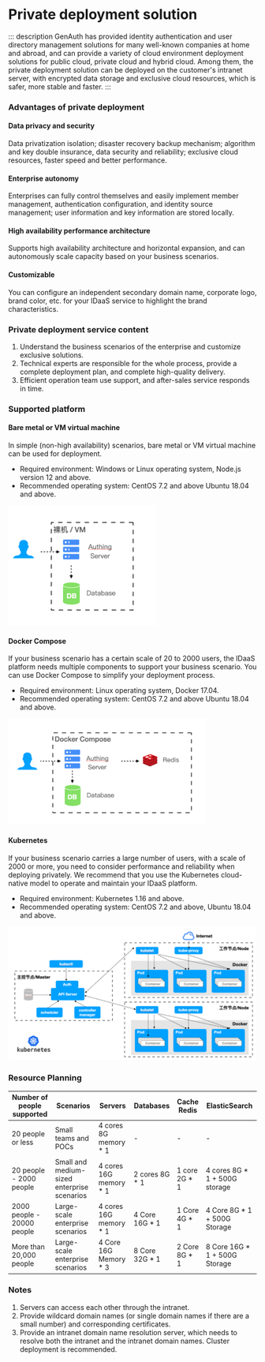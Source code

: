 # Private deployment solution

<LastUpdated/>

::: description
GenAuth has provided identity authentication and user directory management solutions for many well-known companies at home and abroad, and can provide a variety of cloud environment deployment solutions for public cloud, private cloud and hybrid cloud. Among them, the private deployment solution can be deployed on the customer's intranet server, with encrypted data storage and exclusive cloud resources, which is safer, more stable and faster.
:::

### Advantages of private deployment

#### Data privacy and security

Data privatization isolation; disaster recovery backup mechanism; algorithm and key double insurance, data security and reliability; exclusive cloud resources, faster speed and better performance.

#### Enterprise autonomy

Enterprises can fully control themselves and easily implement member management, authentication configuration, and identity source management; user information and key information are stored locally.

#### High availability performance architecture

Supports high availability architecture and horizontal expansion, and can autonomously scale capacity based on your business scenarios.

#### Customizable

You can configure an independent secondary domain name, corporate logo, brand color, etc. for your IDaaS service to highlight the brand characteristics.

### Private deployment service content

1. Understand the business scenarios of the enterprise and customize exclusive solutions.
2. Technical experts are responsible for the whole process, provide a complete deployment plan, and complete high-quality delivery.
3. Efficient operation team use support, and after-sales service responds in time.

### Supported platform

#### Bare metal or VM virtual machine

In simple (non-high availability) scenarios, bare metal or VM virtual machine can be used for deployment.

- Required environment: Windows or Linux operating system, Node.js version 12 and above.
- Recommended operating system: CentOS 7.2 and above Ubuntu 18.04 and above.

<img src="./images/private-deployment-1.png" width="300"/>

#### Docker Compose

If your business scenario has a certain scale of 20 to 2000 users, the IDaaS platform needs multiple components to support your business scenario. You can use Docker Compose to simplify your deployment process.

- Required environment: Linux operating system, Docker 17.04.
- Recommended operating system: CentOS 7.2 and above Ubuntu 18.04 and above.

<img src="./images/private-deployment-2.png" width="400"/>

#### Kubernetes

If your business scenario carries a large number of users, with a scale of 2000 or more, you need to consider performance and reliability when deploying privately. We recommend that you use the Kubernetes cloud-native model to operate and maintain your IDaaS platform.

- Required environment: Kubernetes 1.16 and above.
- Recommended operating system: CentOS 7.2 and above, Ubuntu 18.04 and above.

<img src="./images/private-deployment-3.png" width="600"/>

### Resource Planning

| Number of people supported | Scenarios | Servers | Databases | Cache Redis | ElasticSearch |
| ---------------- | ---------------- | ------------------ | ------------- | ------------ | ------------------------- |
| 20 people or less | Small teams and POCs | 4 cores 8G memory \* 1 | - | - | - |
| 20 people - 2000 people | Small and medium-sized enterprise scenarios | 4 cores 16G memory \* 1 | 2 cores 8G \* 1 | 1 core 2G \* 1 | 4 cores 8G \* 1 + 500G storage |
| 2000 people - 20000 people | Large-scale enterprise scenarios | 4 cores 16G memory \* 1 | 4 Core 16G \* 1 | 1 Core 4G \* 1 | 4 Core 8G \* 1 + 500G Storage |
| More than 20,000 people | Large-scale enterprise scenarios | 4 Core 16G Memory \* 3 | 8 Core 32G \* 1 | 2 Core 8G \* 1 | 8 Core 16G \* 1 + 500G Storage |

### Notes

1. Servers can access each other through the intranet.
2. Provide wildcard domain names (or single domain names if there are a small number) and corresponding certificates.
3. Provide an intranet domain name resolution server, which needs to resolve both the intranet and the intranet domain names. Cluster deployment is recommended.
